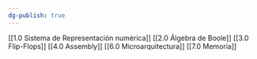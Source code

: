 ```yaml
---
dg-publish: true
---
```

[[1.0 Sistema de Representación numérica]]
[[2.0 Álgebra de Boole]]
[[3.0 Flip-Flops]]
[[4.0 Assembly]]
[[6.0 Microarquitectura]]
[[7.0 Memoria]]